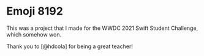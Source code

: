 # Emoji 8192

This was a project that I made for the WWDC 2021 Swift Student Challenge, which somehow won.

Thank you to [@hdcola] for being a great teacher!